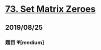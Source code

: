 # [73. Set Matrix Zeroes](https://leetcode.com/problems/set-matrix-zeroes/)

## 2019/08/25

### 题目 💗[medium]

